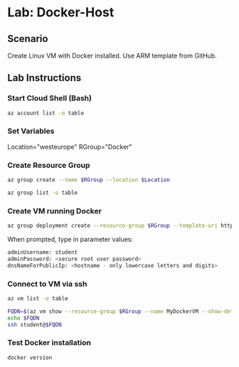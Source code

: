 # Lab: Docker-Host

## Scenario

Create Linux VM with Docker installed. Use ARM template from GitHub.

## Lab Instructions

### Start Cloud Shell (Bash)

```bash
az account list -o table
```

### Set Variables

Location="westeurope"
RGroup="Docker"

### Create Resource Group

```bash
az group create --name $RGroup --location $Location

az group list -o table
```

### Create VM running Docker

```bash
az group deployment create --resource-group $RGroup --template-uri https://raw.githubusercontent.com/Azure/azure-quickstart-templates/master/docker-simple-on-ubuntu/azuredeploy.json
```

When prompted, type in parameter values:

```bash
adminUsername: student
adminPassword: <secure root user password>
dnsNameForPublicIp: <hostname - only lowercase letters and digits>
```

### Connect to VM via ssh

```bash
az vm list -o table

FQDN=$(az vm show --resource-group $RGroup --name MyDockerVM --show-details --query [fqdns] --output tsv)
echo $FQDN
ssh student@$FQDN
```

### Test Docker installation

```bash
docker version
```